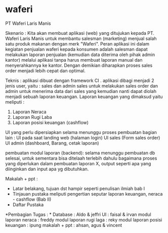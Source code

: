 # waferi
PT Waferi Laris Manis

Skenario :
Kita akan membuat aplikasi (web) yang ditujukan kepada PT. Waferi Laris Manis untuk membantu salesman (marketing) menjual salah satu produk makanan dengan merk "Waferi". Peran aplikasi ini dalam kegiatan penjualan waferi kepada konsumen adalah salesman dapat melakukan laporan penjualan (kemudian data diterima oleh pihak admin kantor) melalui aplikasi tanpa harus membuat laporan manual dan menyerahkannya ke kantor. Dengan demikian diharapkan proses sales order menjadi lebih cepat dan optimal.

Teknis :
aplikasi dibuat dengan framework CI .
aplikasi dibagi menjadi 2 jenis user, yaitu : sales dan admin
sales untuk melakukan sales order dan admin untuk menerima data dari sales yang kemudian nanti dapat diolah menjadi sebuah laporan keuangan. Laporan keuangan yang dimaksud yaitu meliputi :
1. Laporan Neraca
2. Laporan Rugi Laba
3. Laporan posisi keuangan (cashflow)

UI yang perlu dipersiapkan selama menunggu proses pembuatan bagian lain :
UI pada saat landing web (halaman login)
UI sales (Form sales order)
UI admin (dashboard, Barang, cetak laporan)

pembuatan modul laporan (backend):
selama menunggu pembuatan db selesai, untuk sementara bisa ditelaah terlebih dahulu bagaimana proses yang diperlukan dalam pembuatan laporan X, output seperti apa yang diinginkan dan input apa yg dibutuhkan.

Makalah + ppt :
- Latar belakang, tujuan dst hampir seperti penulisan ilmiah bab I
- Tinjauan pustaka meliputi pengertian seputar laporan keuangan, neraca - cashflow (Bab II)
- Daftar Pustaka

*Pembagian Tugas : *
Database : Aldo & jeffri
UI : faisal & irvan
modul laporan neraca : freddy
modul laporan rugi laga : reky
modul laporan posisi keuangan : ipung
makalah + ppt : ahsan, agus & vincent
